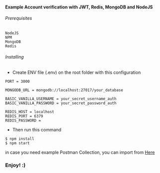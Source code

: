 #### Example Account verification with JWT, Redis, MongoDB and NodeJS

###### Prerequisites

```
NodeJS
NPM
MongoDB
Redis
```

###### Installing
* Create ENV file (.env) on the root folder with this configuration

```
PORT = 3000

MONGODB_URL = mongodb://localhost:27017/your_database

BASIC_VANILLA_USERNAME = your_secret_username_auth
BASIC_VANILLA_PASSWORD = your_secret_password_auth

REDIS_HOST = localhost
REDIS_PORT = 6379
REDIS_PASSWORD =
```

* Then run this command

```
$ npm install
$ npm start
```

in case you need example Postman Collection, you can import from [Here](https://www.getpostman.com/collections/b08a0c121210a0b37f18)

### Enjoy! :)
